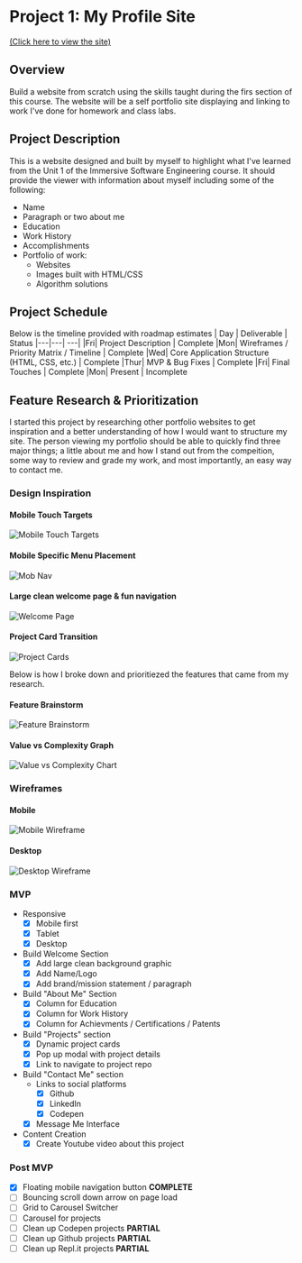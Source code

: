 # Project 1: My Profile Site

[(Click here to view the site)](https://jdevenish.github.io/MyProfileSite/)

## Overview
Build a website from scratch using the skills taught during the firs section of this course. The website will be a self portfolio site displaying and linking to work I've done for homework and class labs. 

## Project Description
This is a website designed and built by myself to highlight what I've learned from the Unit 1 of the Immersive Software Engineering course. It should provide the viewer with information about myself including some of the following: 
* Name
* Paragraph or two about me
* Education
* Work History
* Accomplishments
* Portfolio of work:
	* Websites
	* Images built with HTML/CSS
	* Algorithm solutions
  
## Project Schedule
Below is the timeline provided with roadmap estimates
|  Day | Deliverable | Status
|---|---| ---|
|Fri| Project Description | Complete
|Mon| Wireframes / Priority Matrix / Timeline | Complete
|Wed| Core Application Structure (HTML, CSS, etc.) | Complete
|Thur| MVP & Bug Fixes | Complete
|Fri| Final Touches | Complete
|Mon| Present | Incomplete

## Feature Research & Prioritization 

I started this project by researching other portfolio websites to get inspiration and a better understanding of how I would want to structure my site. The person viewing my portfolio should be able to quickly find three major things; a little about me and how I stand out from the compeition, some way to review and grade my work, and most importantly, an easy way to contact me. 

### Design Inspiration ###

#### Mobile Touch Targets ####
![Mobile Touch Targets](https://res.cloudinary.com/doaftkgbv/image/upload/c_scale,h_663/v1584308078/MobileTargetZones_ydlx0d.png)

#### Mobile Specific Menu Placement ####
![Mob Nav](https://res.cloudinary.com/doaftkgbv/image/upload/c_scale,h_824/v1584308077/BottomNav_hcqquf.png)

#### Large clean welcome page & fun navigation ####
![Welcome Page](https://res.cloudinary.com/doaftkgbv/image/upload/c_scale,h_516/v1584308080/DesignInspiration-NavTransition_geq1n6.png)

#### Project Card Transition #####
![Project Cards](https://res.cloudinary.com/doaftkgbv/image/upload/c_scale,w_1206/v1584308079/DesignInspiration-CardTransition_nauwna.png)

Below is how I broke down and prioritiezed the features that came from my research. 
#### Feature Brainstorm ####
![Feature Brainstorm](https://res.cloudinary.com/doaftkgbv/image/upload/c_scale,h_575/v1583773100/FeatureBrainstorming_hssb1g.png)

#### Value vs Complexity Graph ####
![Value vs Complexity Chart](https://res.cloudinary.com/doaftkgbv/image/upload/c_scale,h_504/v1583773146/ValueVSComplexity_u2inhx.png)


### Wireframes ###

#### Mobile ####
![Mobile Wireframe](https://res.cloudinary.com/doaftkgbv/image/upload/c_scale,h_877/v1583771400/Mobile-Wireframe_jm9zpg.png)

#### Desktop ####
![Desktop Wireframe](https://res.cloudinary.com/doaftkgbv/image/upload/c_scale,w_761/v1583771399/Desktop-wireframe_lwi0vk.png)


### MVP
- Responsive
  - [x] Mobile first
  - [x] Tablet
  - [x] Desktop
  
- Build Welcome Section
	- [x] Add large clean background graphic
	- [x] Add Name/Logo
	- [x] Add brand/mission statement / paragraph
	
- Build "About Me" Section
	- [x] Column for Education
	- [x] Column for Work History
	- [x] Column for Achievments / Certifications / Patents

- Build "Projects" section
	- [x] Dynamic project cards 
	- [x] Pop up modal with project details
  	- [x] Link to navigate to project repo

- Build "Contact Me" section
	- Links to social platforms
		- [x] Github
		- [x] LinkedIn
		- [x] Codepen
	- [x] Message Me Interface
	
- Content Creation
	- [x] Create Youtube video about this project
  
### Post MVP
- [x] Floating mobile navigation button **COMPLETE**
- [ ] Bouncing scroll down arrow on page load
- [ ] Grid to Carousel Switcher
- [ ] Carousel for projects
- [ ] Clean up Codepen projects **PARTIAL** 
- [ ] Clean up Github projects **PARTIAL**
- [ ] Clean up Repl.it projects **PARTIAL**
